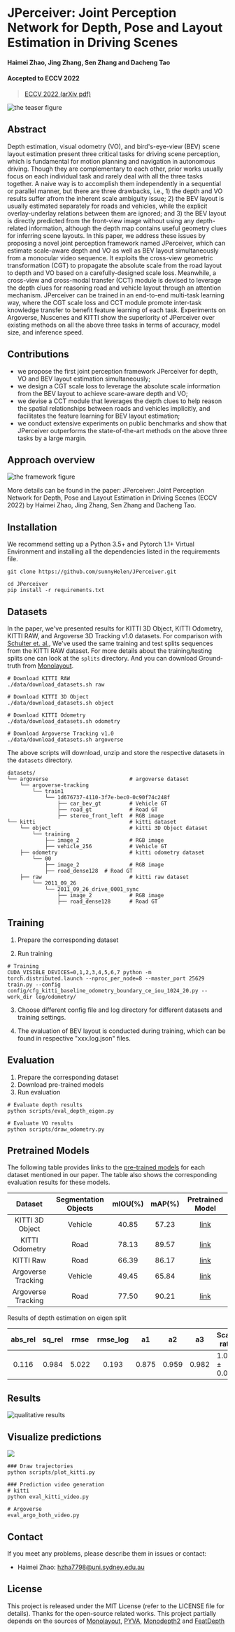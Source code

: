 # JPerceiver: Joint Perception Network for Depth, Pose and Layout Estimation in Driving Scenes
#### Haimei Zhao, Jing Zhang, Sen Zhang and Dacheng Tao

#### Accepted to ECCV 2022
> [ECCV 2022 (arXiv pdf)](https://arxiv.org/abs/2207.07895)


![the teaser figure](./images/teaser.png "teaser")

## Abstract

Depth estimation, visual odometry (VO), and bird's-eye-view (BEV) scene layout estimation present three critical tasks for driving scene perception, which is fundamental for motion planning and navigation in autonomous driving. Though they are complementary to each other, prior works usually focus on each individual task and rarely deal with all the three tasks together. A naive way is to accomplish them independently in a sequential or parallel manner, but there are three drawbacks, i.e., 1) the depth and VO results suffer afrom the inherent scale ambiguity issue; 2) the BEV layout is usually estimated separately for roads and vehicles, while the explicit overlay-underlay relations between them are ignored; and 3) the BEV layout is directly predicted from the front-view image without using any depth-related information, although the depth map contains useful geometry clues for inferring scene layouts. In this paper, we address these issues by proposing a novel joint perception framework named JPerceiver, which can estimate scale-aware depth and VO as well as BEV layout simultaneously from a monocular video sequence. It exploits the cross-view geometric transformation (CGT) to propagate the absolute scale from the road layout to depth and VO based on a carefully-designed scale loss. Meanwhile, a cross-view and cross-modal transfer (CCT) module is devised to leverage the depth clues for reasoning road and vehicle layout through an attention mechanism. JPerceiver can be trained in an end-to-end multi-task learning way, where the CGT scale loss and CCT module promote inter-task knowledge transfer to benefit feature learning of each task. Experiments on Argoverse, Nuscenes and KITTI show the superiority of JPerceiver over existing methods on all the above three tasks in terms of accuracy, model size, and inference speed.

## Contributions

* we propose the first joint perception framework JPerceiver for depth, VO and BEV layout estimation simultaneously; 
* we design a CGT scale loss to leverage the absolute scale information from the BEV layout to achieve scare-aware depth and VO; 
* we devise a CCT module that leverages the depth clues to help reason the spatial relationships between roads and vehicles implicitly, and facilitates the feature learning for BEV layout estimation;
* we conduct extensive experiments on public benchmarks and show that JPerceiver outperforms the state-of-the-art methods on the above three tasks by a large margin.
## Approach overview

![the framework figure](./images/network.png "framework")


More details can be found in the paper:
JPerceiver: Joint Perception Network for Depth, Pose and Layout Estimation in Driving Scenes (ECCV 2022) by Haimei Zhao, Jing Zhang, Sen Zhang and Dacheng Tao.

## Installation

We recommend setting up a Python 3.5+ and Pytorch 1.1+ Virtual Environment and installing all the dependencies listed in the requirements file.

```plain
git clone https://github.com/sunnyHelen/JPerceiver.git

cd JPerceiver
pip install -r requirements.txt
```
## Datasets
In the paper, we've presented results for KITTI 3D Object, KITTI Odometry, KITTI RAW, and Argoverse 3D Tracking v1.0 datasets. For comparison with [Schulter et. al.](https://cseweb.ucsd.edu/~mkchandraker/pdf/eccv18_occlusionreasoning.pdf?fileGuid=3X8QJDGGJPXyQgW9), We've used the same training and test splits sequences from the KITTI RAW dataset. For more details about the training/testing splits one can look at the `splits` directory. And you can download Ground-truth from [Monolayout](https://github.com/hbutsuak95/monolayout?fileGuid=3X8QJDGGJPXyQgW9).

```plain
# Download KITTI RAW
./data/download_datasets.sh raw

# Download KITTI 3D Object
./data/download_datasets.sh object

# Download KITTI Odometry
./data/download_datasets.sh odometry

# Download Argoverse Tracking v1.0
./data/download_datasets.sh argoverse
```
The above scripts will download, unzip and store the respective datasets in the `datasets` directory.
```plain
datasets/
└── argoverse                          # argoverse dataset
    └── argoverse-tracking
        └── train1
            └── 1d676737-4110-3f7e-bec0-0c90f74c248f
                ├── car_bev_gt         # Vehicle GT
                ├── road_gt            # Road GT
                ├── stereo_front_left  # RGB image
└── kitti                              # kitti dataset 
    └── object                         # kitti 3D Object dataset 
        └── training
            ├── image_2                # RGB image
            ├── vehicle_256            # Vehicle GT
    ├── odometry                       # kitti odometry dataset 
        └── 00
            ├── image_2                # RGB image
            ├── road_dense128  # Road GT
    ├── raw                            # kitti raw dataset 
        └── 2011_09_26
            └── 2011_09_26_drive_0001_sync
                ├── image_2            # RGB image
                ├── road_dense128      # Road GT
```
## Training

1. Prepare the corresponding dataset

2. Run training
```plain
# Training
CUDA_VISIBLE_DEVICES=0,1,2,3,4,5,6,7 python -m torch.distributed.launch --nproc_per_node=8 --master_port 25629  train.py --config config/cfg_kitti_baseline_odometry_boundary_ce_iou_1024_20.py --work_dir log/odometry/

```
3. Choose different config file and log directory for different datasets and training settings. 

4. The evaluation of BEV layout is conducted during training, which can be found in respective "xxx.log.json" files.

## Evaluation

1. Prepare the corresponding dataset
2. Download pre-trained models
3. Run evaluation
```plain
# Evaluate depth results 
python scripts/eval_depth_eigen.py 

# Evaluate VO results
python scripts/draw_odometry.py 

```

## Pretrained Models

The following table provides links to the [pre-trained models](https://drive.google.com/drive/u/0/folders/1QAUEluGvSimXsvtvpXE0FxMR7jCxm0BO) for each dataset mentioned in our paper. The table also shows the corresponding evaluation results for these models.


| Dataset            | Segmentation Objects | mIOU(%) | mAP(%) | Pretrained Model                                                                                                       | 
| :--------:           | :-----:     |:-------:|:------:| :----:                                                                                                                 |
| KITTI 3D Object     | Vehicle    |  40.85  | 57.23  | [link](https://drive.google.com/drive/u/0/folders/1QAUEluGvSimXsvtvpXE0FxMR7jCxm0BO) |
| KITTI Odometry     | Road     |  78.13  | 89.57  | [link](https://drive.google.com/drive/u/0/folders/1QAUEluGvSimXsvtvpXE0FxMR7jCxm0BO) |
| KITTI Raw          | Road     |  66.39  | 86.17  | [link](https://drive.google.com/drive/u/0/folders/1QAUEluGvSimXsvtvpXE0FxMR7jCxm0BO) |
| Argoverse Tracking | Vehicle    |  49.45  | 65.84  | [link](https://drive.google.com/drive/u/0/folders/1QAUEluGvSimXsvtvpXE0FxMR7jCxm0BO) |
| Argoverse Tracking | Road    |  77.50  | 90.21  | [link](https://drive.google.com/drive/u/0/folders/1QAUEluGvSimXsvtvpXE0FxMR7jCxm0BO) |

Results of depth estimation on eigen split

| abs_rel             | sq_rel | rmse | rmse_log |  a1  |   a2  | a3   |   Scaling ratios    | Pretrained Model                                                                                                       | 
| :--------:           | :-----:     |:-------:|:--------:|-----|-----|------|-----| :----:                                                                                                                 |
| 0.116      | 0.984   | 5.022|  0.193   | 0.875 | 0.959 | 0.982 | 1.074 ± 0.077  | [link](https://drive.google.com/drive/u/0/folders/1QAUEluGvSimXsvtvpXE0FxMR7jCxm0BO) |


## Results

![qualitative results](./images/result.png "qualitative results")

## Visualize predictions

<img src="./images/video_argo_val_demo.gif">

```plain
### Draw trajectories
python scripts/plot_kitti.py 

### Prediction video generation
# kitti
python eval_kitti_video.py

# Argoverse
eval_argo_both_video.py

```

## Contact
If you meet any problems, please describe them in issues or contact:
* Haimei Zhao: [hzha7798@uni.sydney.edu.au](hzha7798@uni.sydney.edu.au)

## License
This project is released under the MIT License (refer to the LICENSE file for details).
Thanks for the open-source related works. This project partially depends on the sources of [Monolayout](https://github.com/hbutsuak95/monolayout), [PYVA](https://github.com/JonDoe-297/cross-view), [Monodepth2](https://github.com/nianticlabs/monodepth2) and [FeatDepth](https://github.com/sconlyshootery/FeatDepth)
